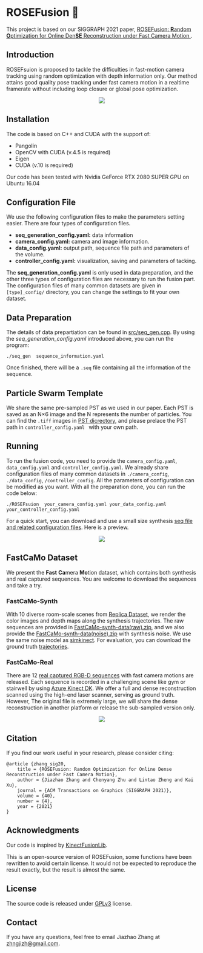 # ROSEFusion :rose:

This project is based on our SIGGRAPH 2021 paper, [ROSEFusion: **R**andom **O**ptimization for Online Den**SE** Reconstruction under Fast Camera Motion
](https://arxiv.org/abs/2105.05600).



## Introduction

ROSEFsuion is proposed to tackle the difficulties in fast-motion camera tracking using random optimization with depth information only. Our method attains good quality pose tracking under fast camera motion in a realtime framerate without including loop closure or global pose optimization.

 <p id="demo1" align="center"> 
  <img src="assets/intro.gif" />
 </p>

## Installation
The code is based on C++ and CUDA with the support of:
- Pangolin
- OpenCV with CUDA (v.4.5 is required) 
- Eigen
- CUDA (v.10 is required)

Our code has been tested with Nvidia GeForce RTX 2080 SUPER GPU on Ubuntu 16.04


## Configuration File
We use the following configuration files to make the parameters setting easier. There are four types of configuration files.

- **seq_generation_config.yaml:** data information 
- **camera_config.yaml:** camera and image information.
- **data_config.yaml:** output path, sequence file path and parameters of the volume.
- **controller_config.yaml:** visualization, saving and parameters of tacking.

The **seq_generation_config.yaml** is only used in data preparation, and the other three types of configuration files are necessary to run the fusion part. The configuration files of many common datasets are given in `[type]_config/` directory, you can change the settings to fit your own dataset.

## Data Preparation
The details of data prepartiation can be found in [src/seq_gen.cpp](src/seq_gen.cpp). By using the *seq_generation_config.yaml* introduced above, you can run the program:
```
./seq_gen  sequence_information.yaml
```
Once finished, there will be a `.seq` file containing all the information of the sequence.


## Particle Swarm Template
We share the same pre-sampled PST as we used in our paper. Each PST is saved as an N×6 image and the N represents the number of particles. You can find the ``.tiff`` images in [PST dicrectory](/PST), and please prelace the PST path in ``controller_config.yaml `` with your own path.

## Running
To run the fusion code, you need to provide the `camera_config.yaml`, `data_config.yaml` and `controller_config.yaml`. We already share configuration files of many common datasets in `./camera_config`, `./data_config`, `/controller_config`. All the parameters of configuration can be modified as you want. With all the preparation done, you can run the code below:
```
./ROSEFsuion  your_camera_config.yaml your_data_config.yaml your_controller_config.yaml
```
For a quick start, you can download and use a small size synthesis [seq file and related configuration files](https://drive.google.com/drive/folders/1vW5GV2xsJN1kIrl-5JZX1fUrpjCtp5AS?usp=sharing). Here is a preview.


 <p id="demo1" align="center"> 
  <img src="assets/example.gif" />
 </p>

## FastCaMo Dataset
We present the **Fast** **Ca**mera **Mo**tion dataset, which contains both synthesis and real captured sequences. You are welcome to download the sequences and take a try.

### FastCaMo-Synth
With 10 diverse room-scale scenes from [Replica Dataset](https://github.com/facebookresearch/Replica-Dataset), we render the color images and depth maps along the synthesis trajectories. The raw sequences are provided in [FastCaMo-synth-data(raw).zip](https://drive.google.com/file/d/15PG7jd1wFdf26zaPp-pq04RAoCRQA1qt/view?usp=sharing), and we also provide the [FastCaMo-synth-data(noise).zip](https://drive.google.com/file/d/1a8QLimLFvteac6OfGPxSsTqITrJSC2ox/view?usp=sharing) with synthesis noise. We use the same noise model as [simkinect](https://github.com/ankurhanda/simkinect). For evaluation, you can download the ground truth [trajectories](https://drive.google.com/file/d/106p9N99K-X3_jbt8PRcKthySbpxhIwxB/view?usp=sharing).

### FastCaMo-Real
There are 12 [real captured RGB-D sequences](https://drive.google.com/drive/folders/1kDUz_Vxjy5zi5LO8G5HwjkZ0WbetsBy1?usp=sharing) with fast camera motions are released. Each sequence is recorded in a challenging scene like gym or stairwell by using [Azure Kinect DK](https://azure.microsoft.com/en-us/services/kinect-dk/). We offer a full and dense reconstruction  scanned using the high-end laser scanner, serving as ground truth. However, The original file is extremely large, we will share the dense reconstruction in another platform or release the sub-sampled version only.

 <p id="demo1" align="center"> 
  <img src="assets/fastcamo-real.gif" />
 </p>

## Citation
If you find our work useful in your research, please consider citing:
```
@article {zhang_sig20,
    title = {ROSEFusion: Random Optimization for Online Dense Reconstruction under Fast Camera Motion},
    author = {Jiazhao Zhang and Chenyang Zhu and Lintao Zheng and Kai Xu},
    journal = {ACM Transactions on Graphics (SIGGRAPH 2021)},
    volume = {40},
    number = {4},
    year = {2021}
}
```

## Acknowledgments
Our code is inspired by [KinectFusionLib](https://github.com/chrdiller/KinectFusionLib).

This is an open-source version of ROSEFusion, some functions have been rewritten to avoid certain license. It would not be expected to reproduce the result exactly, but the result is almost the same.
## License
The source code is released under [GPLv3](https://www.gnu.org/licenses/gpl-3.0.html) license.

## Contact
If you have any questions, feel free to email Jiazhao Zhang at zhngjizh@gmail.com.

